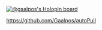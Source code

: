 [![@gaalpos's Holopin board](https://holopin.io/api/user/board?user=gaalpos)](https://holopin.io/@gaalpos)

https://github.com/Gaalpos/autoPull
